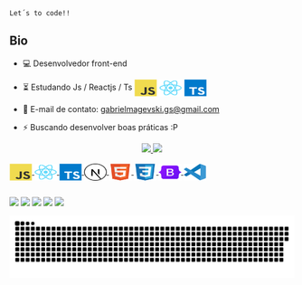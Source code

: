 ~~~
Let´s to code!!
~~~
 ## Bio 
- 💻 Desenvolvedor front-end
- ⏳ Estudando Js / Reactjs / Ts <img align="center" alt="Mage-Js" height="30" width="40" src="https://raw.githubusercontent.com/devicons/devicon/master/icons/javascript/javascript-original.svg"> <img align="center" alt="Mage-React" height="30" width="40" src="https://raw.githubusercontent.com/devicons/devicon/master/icons/react/react-original.svg"> <img align="center" alt="Mage-TypeScript" height="30" width="40" src="https://raw.githubusercontent.com/devicons/devicon/master/icons/typescript/typescript-original.svg">

- 📧 E-mail de contato: gabrielmagevski.gs@gmail.com
- ⚡ Buscando desenvolver boas práticas :P

<div align="center">
  <a href="https://github.com/gabrielmagevski">
  <img height="180em" src="https://github-readme-stats.vercel.app/api?username=gabrielmagevski&show_icons=true&theme=dracula&include_all_commits=true&count_private=true"/>
  <img height="180em" src="https://github-readme-stats.vercel.app/api/top-langs/?username=gabrielmagevski&layout=compact&langs_count=7&theme=dracula"/>
</div>
 
 <div style="display: inline_block"><br>
  <img align="center" alt="Mage-Js" height="30" width="40" src="https://raw.githubusercontent.com/devicons/devicon/master/icons/javascript/javascript-original.svg">
  <img align="center" alt="Mage-React" height="30" width="40" src="https://raw.githubusercontent.com/devicons/devicon/master/icons/react/react-original.svg">
   <img align="center" alt="Mage-TypeScript" height="30" width="40" src="https://raw.githubusercontent.com/devicons/devicon/master/icons/typescript/typescript-original.svg">
     <img align="center" alt="Mage-Next" height="30" width="40" src="https://raw.githubusercontent.com/devicons/devicon/master/icons/nextjs/nextjs-line.svg">
  <img align="center" alt="Mage-HTML" height="30" width="40" src="https://raw.githubusercontent.com/devicons/devicon/master/icons/html5/html5-original.svg">
  <img align="center" alt="Mage-CSS" height="30" width="40" src="https://raw.githubusercontent.com/devicons/devicon/master/icons/css3/css3-original.svg">
   <img align="center" alt="Mage-Bootstrap" height="30" width="40" src="https://raw.githubusercontent.com/devicons/devicon/master/icons/bootstrap/bootstrap-original.svg">
    <img align="center" alt="Mage-Vs" height="30" width="40" src="https://raw.githubusercontent.com/devicons/devicon/master/icons/vscode/vscode-original.svg">
</div>
  
  ##
  
  <div> 
  <a href="https://instagram.com/gabrielmagevski" target="_blank"><img src="https://img.shields.io/badge/-Instagram-%23E4405F?style=for-the-badge&logo=instagram&logoColor=white" target="_blank"></a>
 	<a href="https://www.twitch.tv/gabrielmagevski321" target="_blank"><img src="https://img.shields.io/badge/Twitch-9146FF?style=for-the-badge&logo=twitch&logoColor=white" target="_blank"></a>
 <a href="https://discord.gg/X9TwefJwBq" target="_blank"><img src="https://img.shields.io/badge/Discord-7289DA?style=for-the-badge&logo=discord&logoColor=white" target="_blank"></a> 
  <a href = "mailto:gabrielmagevski.gs@gmail.com"><img src="https://img.shields.io/badge/Gmail-D14836?style=for-the-badge&logo=gmail&logoColor=white" target="_blank"></a>
  <a href="https://www.linkedin.com/in/gabriel-magevski-819310190/" target="_blank"><img src="https://img.shields.io/badge/-LinkedIn-%230077B5?style=for-the-badge&logo=linkedin&logoColor=white" target="_blank"></a> 
  
 
  ![Snake animation](https://github.com/gabrielmagevski/gabrielmagevski/blob/output/github-contribution-grid-snake.svg)
 
</div>
